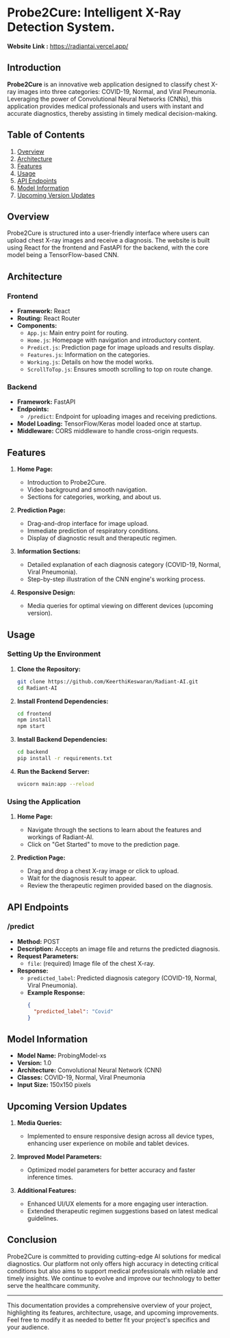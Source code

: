 # Probe2Cure: Intelligent X-Ray Detection System.

**Website Link :** https://radiantai.vercel.app/ 

## Introduction

**Probe2Cure** is an innovative web application designed to classify chest X-ray images into three categories: COVID-19, Normal, and Viral Pneumonia. Leveraging the power of Convolutional Neural Networks (CNNs), this application provides medical professionals and users with instant and accurate diagnostics, thereby assisting in timely medical decision-making.

## Table of Contents

1. [Overview](#overview)
2. [Architecture](#architecture)
3. [Features](#features)
4. [Usage](#usage)
5. [API Endpoints](#api-endpoints)
6. [Model Information](#model-information)
7. [Upcoming Version Updates](#upcoming-version-updates)

## Overview

Probe2Cure is structured into a user-friendly interface where users can upload chest X-ray images and receive a diagnosis. The website is built using React for the frontend and FastAPI for the backend, with the core model being a TensorFlow-based CNN.

## Architecture

### Frontend

- **Framework:** React
- **Routing:** React Router
- **Components:**
  - `App.js`: Main entry point for routing.
  - `Home.js`: Homepage with navigation and introductory content.
  - `Predict.js`: Prediction page for image uploads and results display.
  - `Features.js`: Information on the categories.
  - `Working.js`: Details on how the model works.
  - `ScrollToTop.js`: Ensures smooth scrolling to top on route change.

### Backend

- **Framework:** FastAPI
- **Endpoints:**
  - `/predict`: Endpoint for uploading images and receiving predictions.
- **Model Loading:** TensorFlow/Keras model loaded once at startup.
- **Middleware:** CORS middleware to handle cross-origin requests.

## Features

1. **Home Page:**
   - Introduction to Probe2Cure.
   - Video background and smooth navigation.
   - Sections for categories, working, and about us.

2. **Prediction Page:**
   - Drag-and-drop interface for image upload.
   - Immediate prediction of respiratory conditions.
   - Display of diagnostic result and therapeutic regimen.

3. **Information Sections:**
   - Detailed explanation of each diagnosis category (COVID-19, Normal, Viral Pneumonia).
   - Step-by-step illustration of the CNN engine's working process.

4. **Responsive Design:**
   - Media queries for optimal viewing on different devices (upcoming version).

## Usage

### Setting Up the Environment

1. **Clone the Repository:**
   ```bash
   git clone https://github.com/KeerthiKeswaran/Radiant-AI.git
   cd Radiant-AI
   ```

2. **Install Frontend Dependencies:**
   ```bash
   cd frontend
   npm install
   npm start
   ```

3. **Install Backend Dependencies:**
   ```bash
   cd backend
   pip install -r requirements.txt
   ```

4. **Run the Backend Server:**
   ```bash
   uvicorn main:app --reload
   ```

### Using the Application

1. **Home Page:**
   - Navigate through the sections to learn about the features and workings of Radiant-AI.
   - Click on "Get Started" to move to the prediction page.

2. **Prediction Page:**
   - Drag and drop a chest X-ray image or click to upload.
   - Wait for the diagnosis result to appear.
   - Review the therapeutic regimen provided based on the diagnosis.

## API Endpoints

### /predict

- **Method:** POST
- **Description:** Accepts an image file and returns the predicted diagnosis.
- **Request Parameters:**
  - `file`: (required) Image file of the chest X-ray.
- **Response:**
  - `predicted_label`: Predicted diagnosis category (COVID-19, Normal, Viral Pneumonia).
  - **Example Response:**
    ```json
    {
      "predicted_label": "Covid"
    }
    ```

## Model Information

- **Model Name:** ProbingModel-xs
- **Version:** 1.0
- **Architecture:** Convolutional Neural Network (CNN)
- **Classes:** COVID-19, Normal, Viral Pneumonia
- **Input Size:** 150x150 pixels

## Upcoming Version Updates

1. **Media Queries:**
   - Implemented to ensure responsive design across all device types, enhancing user experience on mobile and tablet devices.

2. **Improved Model Parameters:**
   - Optimized model parameters for better accuracy and faster inference times.

3. **Additional Features:**
   - Enhanced UI/UX elements for a more engaging user interaction.
   - Extended therapeutic regimen suggestions based on latest medical guidelines.

## Conclusion

Probe2Cure is committed to providing cutting-edge AI solutions for medical diagnostics. Our platform not only offers high accuracy in detecting critical conditions but also aims to support medical professionals with reliable and timely insights. We continue to evolve and improve our technology to better serve the healthcare community.

---

This documentation provides a comprehensive overview of your project, highlighting its features, architecture, usage, and upcoming improvements. Feel free to modify it as needed to better fit your project's specifics and your audience.
